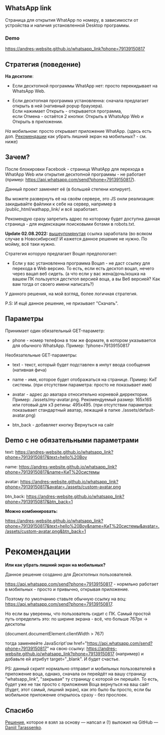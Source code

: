 ## WhatsApp link
Страница для открытия WhatApp по номеру, в зависимости от устройства и наличия установленной Desktop программы.

### Demo
https://andres-website.github.io/whatsapp_link?phone=79139150817

## Стратегия (поведение)

**На десктопе**:
  
* Если десктопной программы WhatApp нет: просто перекидывает на WhatsApp Web.

* Если десктопная программа установленна: сначала предлагает открыть в ней (нативный popup браузера).<br>
  Если нажимает Открыть - открывается программа, <br>
  если Отмена - остаётся 2 кнопки: Открыть в WhatsApp Web и Открыть в приложении.

*На мобильном*: просто открывает приложение WhatApp. (здесь есть доп. [Рекомендации](#Рекомендации) как убрать лишний экран на мобильных? - см. ниже)


## Зачем?
После блокировки Facebook - страница WhatApp для перехода в WhatApp Web или открытия десктопной программы - не работает (пример: https://api.whatsapp.com/send?phone=79139150817).

Данный проект заменяет её (в большей степени копирует).

Вы можете развернуть её на своём сервере, это JS онли реализация: закидывайте файлики к себе на сервер, например в /public_html/wathapp_link/ и всё заработает.

Рекомендую сразу запретить адрес по которому будет доступна данная страница - для индекскации поисковыми ботами в robots.txt.

**Update 02.08.2022:** [вышеупомянутая](https://api.whatsapp.com/send?phone=79139150817) ссылка заработала (во всяком случае в Новосибирске)! И кажется данное решение не нужно. По мойму, всё таки нужно.

Стратегия которую предлагает Воцап предпологает:

* Если у вас установленна программа Воцап - не даст ссылку для перехода в Web версию. То есть, если есть десктоп воцап, нечего через вацап веб сидеть. (а что если у вас жена/дочь/кошка на вашем ПК пользуется дестктоп версией воца, а вы Веб версией? Как вам тогда от своего имени написать?)

У данного решения, на мой взгляд, более логичная стратегия.

P.S: И ещё данное решение, не призывает "Скачать".

## Параметры

Принимает один обязательный GET-параметр:

* phone - номер телефона в том же формате, в котором указывается для обычного WhatsApp. Пример: ?phone=79139150817

Необязательные GET-параметры:

* text - текст, который будет подставлен в инпут ввода сообщения (нативная фича)

* name - имя, которое будет отображаться на странице. Пример: КиТ системы. (при отсутствии параметра: просто не показывает имя)

* avatar - адрес до аватара относительно корневой дирректории. Пример: ./assets/my-avatar.png. Рекомендуемый размер: 165x165 или готовый для x3 ретины: 495x495. (при отсутствии параметра: показывает стандартный аватар, лежащий в папке ./assets/default-avatar.png)

* btn_back - добавляет кнопку Вернуться на сайт


## Demo с не обязательными параметрами

text: https://andres-website.github.io/whatsapp_link?phone=79139150817&text=hello%20Boy

name: https://andres-website.github.io/whatsapp_link?phone=79139150817&name=КиТ%20системы

avatar: https://andres-website.github.io/whatsapp_link?phone=79139150817&avatar=./assets/custom-avatar.png

btn_back: https://andres-website.github.io/whatsapp_link?phone=79139150817&btn_back=1

**Можно комбинировать:**

https://andres-website.github.io/whatsapp_link?phone=79139150817&text=hello%20Boy&name=КиТ%20системы&avatar=./assets/custom-avatar.png&btn_back=1

# Рекомендации

**Или как убрать лишний экран на мобильных?**

Данное решение созданно для Десктопных пользователей.

https://api.whatsapp.com/send?phone=79139150817 - нормльно работает в мобильных - просто и привычно, открывая приложение.

Поэтому по умолчанию ставьте обычную ссылку на воц: https://api.whatsapp.com/send?phone=79139150817. 

Но если вы уверенны, что пользователь сидит с ПК. Самый простой путь определить это: по ширине экрана - всё, что больше 767px -> десктопы 

(document.documentElement.clientWidth > 767) 

тогда заменяейте JavaScript'ом href="https://api.whatsapp.com/send?phone=79139150817" на свою ссылку: https://andres-website.github.io/whatsapp_link?phone=79139150817 (например) и добавьте ей атрибут target="_blank". И будет счастье.

PS: данный скрипт нормально отправит и мобильных пользователей в приложение воца, однако, сначала он перейдёт на вашу страницу "whatsapp_link", "закрывая" ту страницу с которой он перешёл. То есть, будет уже не так просто с приложения Воца вернуться на ваш сайт (будет, этот самый, лишний экран), как это было бы просто, если бы мобильное приложение открылось сразу - без прослоек.  

## Спасибо

[Решение](https://github.com/justrussian/whatsapp-link/), которое я взял за основу — напсал и (!) выложил на GitHub — [Daniil Tarassenko](https://github.com/justrussian).

